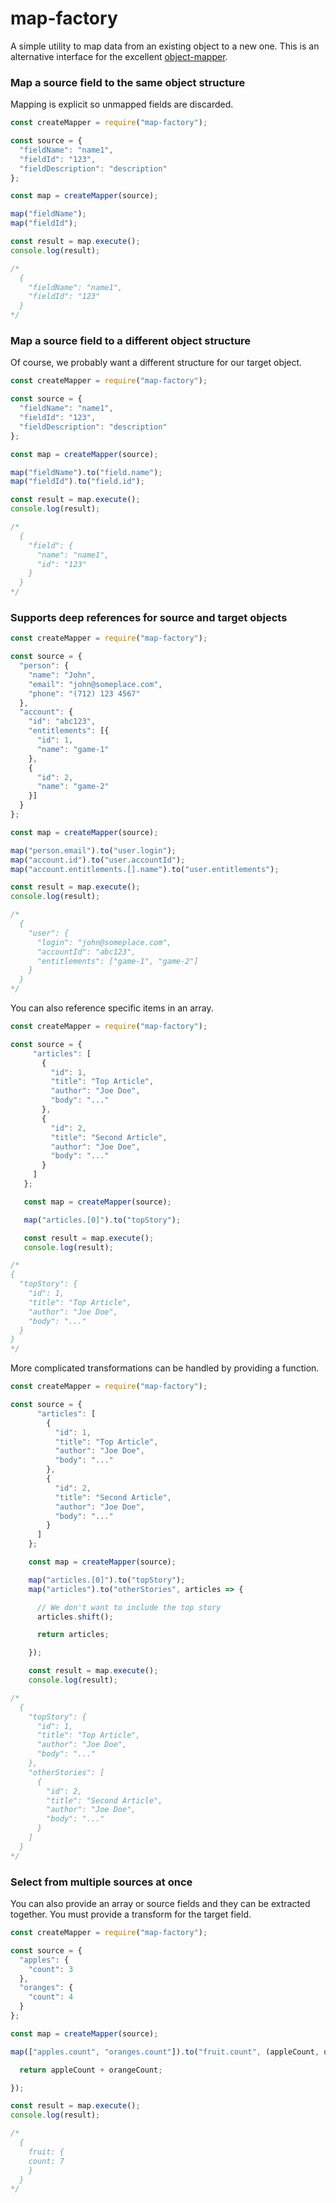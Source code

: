# map-factory
A simple utility to map data from an existing object to a new one. This is an alternative interface for the excellent [object-mapper](http://www.npmjs.com/object-mapper).

### Map a source field to the same object structure
Mapping is explicit so unmapped fields are discarded.

```js
const createMapper = require("map-factory");

const source = {
  "fieldName": "name1",
  "fieldId": "123",
  "fieldDescription": "description"
};

const map = createMapper(source);

map("fieldName");
map("fieldId");

const result = map.execute();
console.log(result);

/*
  {
    "fieldName": "name1",
    "fieldId": "123"
  }
*/
```

### Map a source field to a different object structure  
Of course, we probably want a different structure for our target object.

```js
const createMapper = require("map-factory");

const source = {
  "fieldName": "name1",
  "fieldId": "123",
  "fieldDescription": "description"
};

const map = createMapper(source);

map("fieldName").to("field.name");
map("fieldId").to("field.id");

const result = map.execute();
console.log(result);

/*
  {
    "field": {
      "name": "name1",
      "id": "123"
    }
  }
*/
```
### Supports deep references for source and target objects  

```js
const createMapper = require("map-factory");

const source = {
  "person": {
    "name": "John",
    "email": "john@someplace.com",
    "phone": "(712) 123 4567"  
  },
  "account": {
    "id": "abc123",
    "entitlements": [{
      "id": 1,
      "name": "game-1"
    },
    {
      "id": 2,
      "name": "game-2"
    }]
  }
};

const map = createMapper(source);

map("person.email").to("user.login");
map("account.id").to("user.accountId");
map("account.entitlements.[].name").to("user.entitlements");

const result = map.execute();
console.log(result);

/*
  {
    "user": {
      "login": "john@someplace.com",
      "accountId": "abc123",
      "entitlements": ["game-1", "game-2"]
    }
  }
*/
```

You can also reference specific items in an array.

```js
const createMapper = require("map-factory");

const source = {
     "articles": [
       {
         "id": 1,
         "title": "Top Article",
         "author": "Joe Doe",
         "body": "..."
       },
       {
         "id": 2,
         "title": "Second Article",
         "author": "Joe Doe",
         "body": "..."
       }
     ]
   };

   const map = createMapper(source);

   map("articles.[0]").to("topStory");

   const result = map.execute();
   console.log(result);

/*
{
  "topStory": {
    "id": 1,
    "title": "Top Article",
    "author": "Joe Doe",
    "body": "..."
  }
}
*/
```

More complicated transformations can be handled by providing a function.

```js
const createMapper = require("map-factory");

const source = {
      "articles": [
        {
          "id": 1,
          "title": "Top Article",
          "author": "Joe Doe",
          "body": "..."
        },
        {
          "id": 2,
          "title": "Second Article",
          "author": "Joe Doe",
          "body": "..."
        }
      ]
    };

    const map = createMapper(source);

    map("articles.[0]").to("topStory");
    map("articles").to("otherStories", articles => {

      // We don't want to include the top story
      articles.shift();

      return articles;

    });

    const result = map.execute();
    console.log(result);

/*
  {
    "topStory": {
      "id": 1,
      "title": "Top Article",
      "author": "Joe Doe",
      "body": "..."
    },
    "otherStories": [
      {
        "id": 2,
        "title": "Second Article",
        "author": "Joe Doe",
        "body": "..."
      }
    ]
  }
*/
```

### Select from multiple sources at once
You can also provide an array or source fields and they can be extracted together. You must provide a transform for the target field.
```js
const createMapper = require("map-factory");

const source = {
  "apples": {
    "count": 3
  },
  "oranges": {
    "count": 4
  }
};

const map = createMapper(source);

map(["apples.count", "oranges.count"]).to("fruit.count", (appleCount, orangeCount) => {

  return appleCount + orangeCount;

});

const result = map.execute();
console.log(result);

/*
  {
    fruit: {
    count: 7
    }
  }
*/

```
